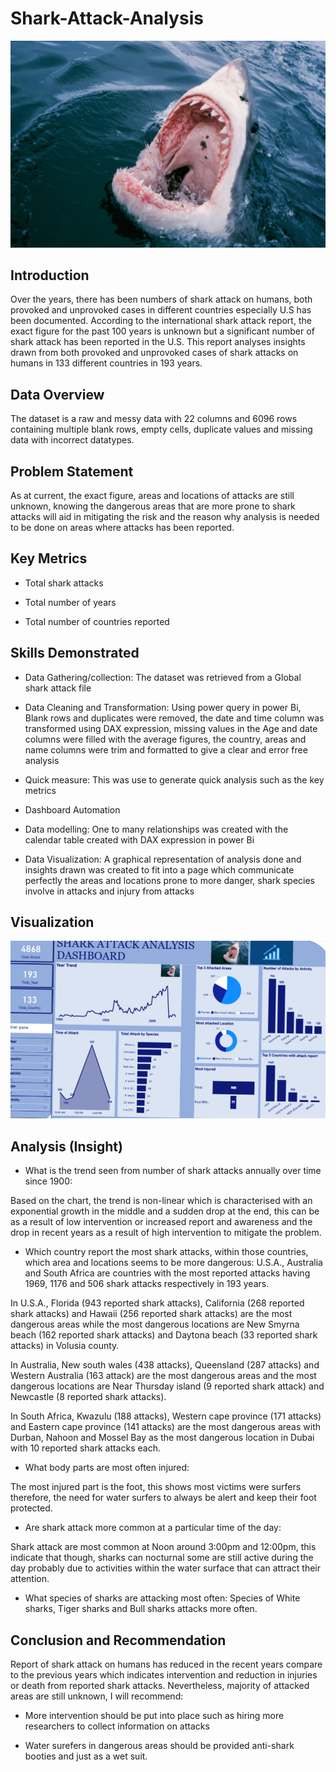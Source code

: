 # Shark-Attack-Analysis

![](IMG_20250630_110810.png)

## Introduction

Over the years, there has been numbers of shark attack on humans, both provoked and unprovoked cases in different countries especially U.S has been documented. According to the international shark attack report, the exact figure for the past 100 years is unknown but a significant number of shark attack has been reported in the U.S. This report analyses insights drawn from both provoked and unprovoked cases of shark attacks on humans in 133 different countries in 193 years.

## Data Overview

The dataset is a raw and messy data with 22 columns and 6096 rows containing multiple blank rows, empty cells, duplicate values and missing data with incorrect datatypes.

## Problem Statement

As at current, the exact figure, areas and locations of attacks are still unknown, knowing the dangerous areas that are more prone to shark attacks will aid in mitigating the risk and the reason why analysis is needed to be done on areas where attacks has been reported.

## Key Metrics

- Total shark attacks

- Total number of years

- Total number of countries reported

## Skills Demonstrated

- Data Gathering/collection: The dataset was retrieved from a Global shark attack file

- Data Cleaning and Transformation: Using power query in power Bi, Blank rows and duplicates were removed, the date and time column was transformed using DAX expression, missing values in the Age and date columns were filled with the average figures, the country, areas and name columns were trim and formatted to give a clear and error free analysis

- Quick measure: This was use to generate quick analysis such as the key metrics

- Dashboard Automation

- Data modelling: One to many relationships was created with the calendar table created with DAX expression in power Bi

- Data Visualization: A graphical representation of analysis done and insights drawn was created to fit into a page which communicate perfectly the areas and locations prone to more danger, shark species involve in attacks and injury from attacks

## Visualization

![](IMG_20250630_110753.png)

## Analysis (Insight)

- What is the trend seen from number of shark attacks annually over time since 1900:

Based on the chart, the trend is non-linear which is characterised with an exponential growth in the middle and a sudden drop at the end, this can be as a result of low intervention or increased report and awareness and the drop in recent years as a result of high intervention to mitigate the problem.

- Which country report the most shark attacks, within those countries, which area and locations seems to be more dangerous: U.S.A., Australia and South Africa are countries with the most reported attacks having 1969, 1176 and 506 shark attacks respectively in 193 years.

 In U.S.A., Florida (943 reported shark attacks), California (268 reported shark attacks) and Hawaii (256 reported shark attacks) are the most dangerous areas while the most dangerous locations are New Smyrna beach (162 reported shark attacks) and Daytona beach (33 reported shark attacks) in Volusia county. 

 In Australia, New south wales (438 attacks), Queensland (287 attacks) and Western Australia (163 attack) are the most dangerous areas and the most dangerous locations are Near Thursday island (9 reported shark attack) and Newcastle (8 reported shark attacks). 

 In South Africa, Kwazulu (188 attacks), Western cape province (171 attacks) and Eastern cape province (141 attacks) are the most dangerous areas with Durban, Nahoon and Mossel Bay as the most dangerous location in Dubai with 10 reported shark attacks each.

- What body parts are most often injured:

The most injured part is the foot, this shows most victims were surfers therefore, the need for water surfers to always be alert and keep their foot protected.

- Are shark attack more common at a particular time of the day: 

Shark attack are most common at Noon around 3:00pm and 12:00pm, this indicate that though, sharks can nocturnal some are still active during the day probably due to activities within the water surface that can attract their attention.

- What species of sharks are attacking most often: Species of White sharks, Tiger sharks and Bull sharks attacks more often.

## Conclusion and Recommendation

Report of shark attack on humans has reduced in the recent years compare to the previous years which indicates intervention and reduction in injuries or death from reported shark attacks. Nevertheless, majority of attacked areas are still unknown, I will recommend:

- More intervention should be put into place such as hiring more researchers to collect information on attacks 

- Water surefers in dangerous areas should be provided anti-shark booties and just as a wet suit.
